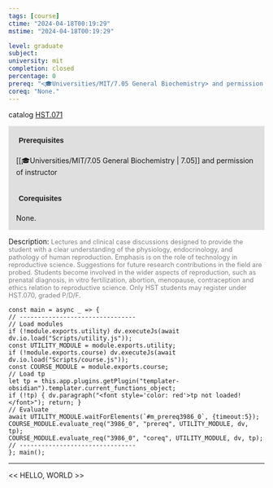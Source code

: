 ```yaml
---
tags: [course]
ctime: "2024-04-18T00:19:29"
mstime: "2024-04-18T00:19:29"

level: graduate
subject: 
university: mit
completion: closed
percentage: 0
prereq: "<🎓Universities/MIT/7.05 General Biochemistry> and permission of instructor"
coreq: "None."
---
```


catalog [HST.071](http://student.mit.edu/catalog/mHSTa.html#HST.071)

<span style="display: block; padding: 15px; background-color: rgb(100, 100, 100, 0.2);"><font id="m_prereq3986_0" style="display: block; font-family: Arial, sans-serif; font-weight: bold; padding: 5px">Prerequisites</font><br><span id="prereq3986_0">[[🎓Universities/MIT/7.05 General Biochemistry | 7.05]] and permission of instructor</span></span>
<span style="display: block; padding: 15px; background-color: rgb(100, 100, 100, 0.2);"><font id="m_coreq3986_0" style="display: block; font-family: Arial, sans-serif; font-weight: bold; padding: 5px">Corequisites</font><br><span id="coreq3986_0">None.</span></span>

<font style="">Description:</font>
<font style="color: grey; font-size: 0.8rem;">Lectures and clinical case discussions designed to provide the student with a clear understanding of the physiology, endocrinology, and pathology of human reproduction. Emphasis is on the role of technology in reproductive science. Suggestions for future research contributions in the field are probed. Students become involved in the wider aspects of reproduction, such as prenatal diagnosis, in vitro fertilization, abortion, menopause, contraception and ethics relation to reproductive science. Only HST students may register under HST.070, graded P/D/F.</font>

```dataviewjs
const main = async _ => {
// --------------------------------
// Load modules
if (!module.exports.utility) dv.executeJs(await dv.io.load("Scripts/utility.js"));
const UTILITY_MODULE = module.exports.utility;
if (!module.exports.course) dv.executeJs(await dv.io.load("Scripts/course.js"));
const COURSE_MODULE = module.exports.course;
// Load tp
let tp = this.app.plugins.getPlugin("templater-obsidian").templater.current_functions_object;
if (!tp) { dv.paragraph("<font style='color: red'>tp not loaded!</font>"); return; }
// Evaluate
await UTILITY_MODULE.waitForElements(`#m_prereq3986_0`, {timeout:5});
COURSE_MODULE.evaluate_req("3986_0", "prereq", UTILITY_MODULE, dv, tp);
COURSE_MODULE.evaluate_req("3986_0", "coreq", UTILITY_MODULE, dv, tp);
// --------------------------------
}; main();
```

---

<< HELLO, WORLD >>
